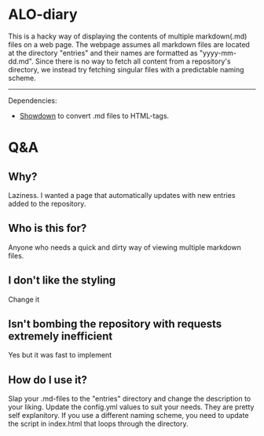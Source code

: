 # ALO-diary
This is a hacky way of displaying the contents of multiple markdown(.md) files on a web page. The webpage assumes all markdown files are located at the directory "entries" and their names are formatted as "yyyy-mm-dd.md". Since there is no way to fetch all content from a repository's directory, we instead try fetching singular files with a predictable naming scheme.


---
Dependencies:
- [Showdown](https://github.com/showdownjs/showdown) to convert .md files to HTML-tags.


# Q&A
## Why?
Laziness. I wanted a page that automatically updates with new entries added to the repository. 

## Who is this for?
Anyone who needs a quick and dirty way of viewing multiple markdown files.

## I don't like the styling
Change it

## Isn't bombing the repository with requests extremely inefficient
Yes but it was fast to implement

## How do I use it?
Slap your .md-files to the "entries" directory and change the description to your liking. Update the config.yml values to suit your needs. They are pretty self explanitory. If you use a different naming scheme, you need to update the script in index.html that loops through the directory.
